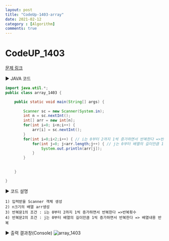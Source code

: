 ```yaml
---
layout: post
title: "CodeUp-1403-array"
date: 2021-02-12
category : [Algorithm]
comments: true
---
```


# CodeUP_1403

[문제 링크](https://www.codeup.kr/problem.php?id=1403)

▶ JAVA 코드 

```java
import java.util.*;
public class array_1403 {

	public static void main(String[] args) {
		
		Scanner sc = new Scanner(System.in);
		int n = sc.nextInt();
		int[] arr = new int[n];
		for(int i=0; i<n;i++) {
			arr[i] = sc.nextInt();
		}
		for(int i=0;i<2;i++) { // i는 0부터 2까지 1씩 증가하면서 반복한다 =>반복횟수
			for(int j=0; j<arr.length;j++) { // j는 0부터 배열의 길이만큼 1씩 증가하면서 반복한다 => 배열내용 반복
				System.out.println(arr[j]);
			}
		}
		
		
	}

}
```

▶ 코드 설명

    1) 입력받을 Scanner 객체 생성
    2) n크기의 배열 arr생성
	3) 반복문1의 조건 : i는 0부터 2까지 1씩 증가하면서 반복한다 =>반복횟수
	4) 반복문2의 조건 : j는 0부터 배열의 길이만큼 1씩 증가하면서 반복한다 => 배열내용 반복
	
	
	

▶ 출력 결과창(Console)
![array_1403](https://user-images.githubusercontent.com/65608960/107737774-96cca900-6d48-11eb-9819-09d288522171.JPG)
